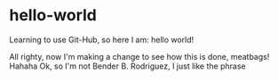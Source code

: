 # hello-world
Learning to use Git-Hub, so here I am: hello world!

All righty, now I'm making a change to see how this is done, meatbags! Hahaha
Ok, so I'm not Bender B. Rodriguez, I just like the phrase
